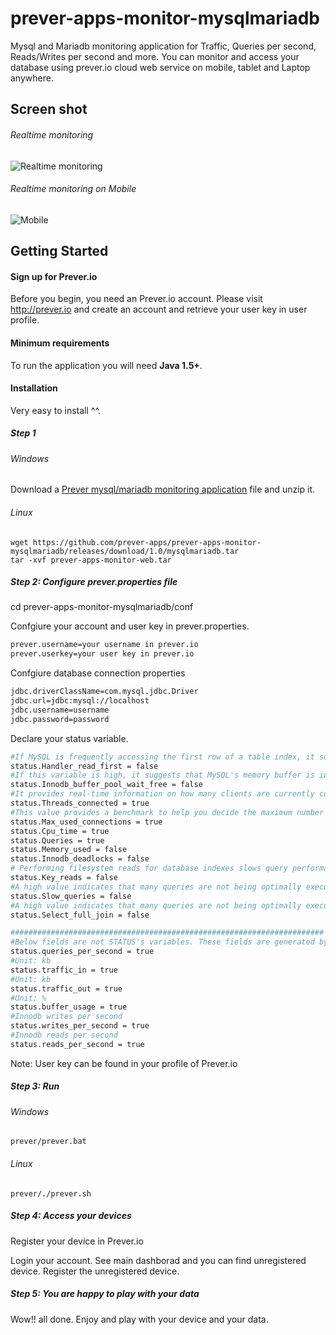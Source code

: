 # prever-apps-monitor-mysqlmariadb
Mysql and Mariadb monitoring application for Traffic, Queries per second, Reads/Writes per second and more.
You can monitor and access your database using prever.io cloud web service on mobile, tablet and Laptop anywhere.

## Screen shot
###### Realtime monitoring ######
![Realtime monitoring](https://github.com/prever-apps/prever-apps-monitor-mysqlmariadb/blob/master/screen-shot.png "Realtime monitoring")

###### Realtime monitoring on Mobile ######
![Mobile](https://github.com/prever-apps/prever-apps-monitor-mysqlmariadb/blob/master/screen-shot-2.png "Realtime monitoring")

## Getting Started
#### Sign up for Prever.io ####
Before you begin, you need an Prever.io account. 
Please visit <a href="http://prever.io" target="_blank">http://prever.io</a> and create an account and retrieve your user key in user profile.

#### Minimum requirements ####
To run the application you will need **Java 1.5+**.

#### Installation ####
Very easy to install ^^.

##### Step 1 #####

###### Windows ######
Download a <a href="https://github.com/prever-apps/prever-apps-monitor-mysqlmariadb/releases/download/1.0/prever-apps-monitor-mysqlmariadb.zip">Prever mysql/mariadb monitoring application</a> file and unzip it.

###### Linux ######
``` 
wget https://github.com/prever-apps/prever-apps-monitor-mysqlmariadb/releases/download/1.0/mysqlmariadb.tar
tar -xvf prever-apps-monitor-web.tar
``` 
##### Step 2: Configure prever.properties file #####
cd prever-apps-monitor-mysqlmariadb/conf

Confgiure your account and user key in prever.properties.
```bash
prever.username=your username in prever.io
prever.userkey=your user key in prever.io
``` 

Confgiure database connection properties
```bash
jdbc.driverClassName=com.mysql.jdbc.Driver
jdbc.url=jdbc:mysql://localhost
jdbc.username=username
jdbc.password=password
``` 

Declare your status variable.
```bash
#If MySQL is frequently accessing the first row of a table index, it suggests that it is performing a sequential scan of the entire index. This indicates that the corresponding table is not properly indexed.
status.Handler_read_first = false
#If this variable is high, it suggests that MySQL's memory buffer is incorrectly configured for the amount of writes the server is currently performing.
status.Innodb_buffer_pool_wait_free = false
#It provides real-time information on how many clients are currently connected to the server. This can help in traffic analysis or in deciding the best time for a server re-start.
status.Threads_connected = true
#This value provides a benchmark to help you decide the maximum number of connections your server should support. It can also help in traffic analysis.
status.Max_used_connections = true
status.Cpu_time = true
status.Queries = true
status.Memory_used = false
status.Innodb_deadlocks = false
# Performing filesystem reads for database indexes slows query performance. If this variable is high, it indicates that MySQL's key cache is overloaded and should be reconfigured.
status.Key_reads = false
#A high value indicates that many queries are not being optimally executed. A necessary next step would be to examine the slow query log and identify these slow queries for optimization.
status.Slow_queries = false
#A high value indicates that many queries are not being optimally executed. A necessary next step would be to examine the slow query log and identify these slow queries for optimization.
status.Select_full_join = false

######################################################################
#Below fields are not STATUS's variables. These fields are generated by calculation.
status.queries_per_second = true
#Unit: kb
status.traffic_in = true
#Unit: kb
status.traffic_out = true
#Unit: %
status.buffer_usage = true
#Innodb writes per second
status.writes_per_second = true
#Innodb reads per second
status.reads_per_second = true
``` 

Note: User key can be found in your profile of Prever.io
##### Step 3: Run #####
###### Windows ######
``` 
prever/prever.bat
``` 
###### Linux ######
``` 
prever/./prever.sh
``` 
##### Step 4: Access your devices #####
Register your device in Prever.io

Login your account.
See main dashborad and you can find unregistered device.
Register the unregistered device.

##### Step 5: You are happy to play with your data #####
Wow!! all done. Enjoy and play with your device and your data.
